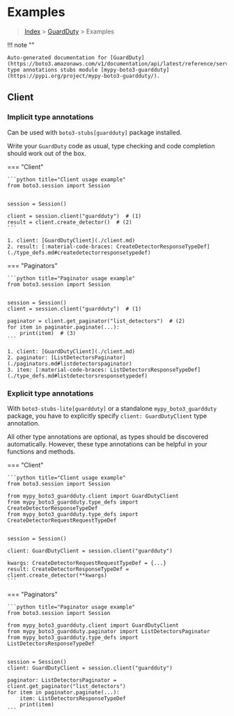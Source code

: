 # Examples

> [Index](../README.md) > [GuardDuty](./README.md) > Examples

!!! note ""

    Auto-generated documentation for [GuardDuty](https://boto3.amazonaws.com/v1/documentation/api/latest/reference/services/guardduty.html#GuardDuty)
    type annotations stubs module [mypy-boto3-guardduty](https://pypi.org/project/mypy-boto3-guardduty/).

## Client

### Implicit type annotations

Can be used with `boto3-stubs[guardduty]` package installed.

Write your `GuardDuty` code as usual,
type checking and code completion should work out of the box.


=== "Client"

    ```python title="Client usage example"
    from boto3.session import Session


    session = Session()

    client = session.client("guardduty")  # (1)
    result = client.create_detector()  # (2)
    ```

    1. client: [GuardDutyClient](./client.md)
    2. result: [:material-code-braces: CreateDetectorResponseTypeDef](./type_defs.md#createdetectorresponsetypedef) 



=== "Paginators"

    ```python title="Paginator usage example"
    from boto3.session import Session


    session = Session()
    client = session.client("guardduty")  # (1)

    paginator = client.get_paginator("list_detectors")  # (2)
    for item in paginator.paginate(...):
        print(item)  # (3)
    ```

    1. client: [GuardDutyClient](./client.md)
    2. paginator: [ListDetectorsPaginator](./paginators.md#listdetectorspaginator)
    3. item: [:material-code-braces: ListDetectorsResponseTypeDef](./type_defs.md#listdetectorsresponsetypedef) 




### Explicit type annotations

With `boto3-stubs-lite[guardduty]`
or a standalone `mypy_boto3_guardduty` package, you have to explicitly specify `client: GuardDutyClient` type annotation.

All other type annotations are optional, as types should be discovered automatically.
However, these type annotations can be helpful in your functions and methods.


=== "Client"

    ```python title="Client usage example"
    from boto3.session import Session

    from mypy_boto3_guardduty.client import GuardDutyClient
    from mypy_boto3_guardduty.type_defs import CreateDetectorResponseTypeDef
    from mypy_boto3_guardduty.type_defs import CreateDetectorRequestRequestTypeDef


    session = Session()

    client: GuardDutyClient = session.client("guardduty")

    kwargs: CreateDetectorRequestRequestTypeDef = {...}
    result: CreateDetectorResponseTypeDef = client.create_detector(**kwargs)
    ```



=== "Paginators"

    ```python title="Paginator usage example"
    from boto3.session import Session

    from mypy_boto3_guardduty.client import GuardDutyClient
    from mypy_boto3_guardduty.paginator import ListDetectorsPaginator
    from mypy_boto3_guardduty.type_defs import ListDetectorsResponseTypeDef


    session = Session()
    client: GuardDutyClient = session.client("guardduty")

    paginator: ListDetectorsPaginator = client.get_paginator("list_detectors")
    for item in paginator.paginate(...):
        item: ListDetectorsResponseTypeDef
        print(item)
    ```




